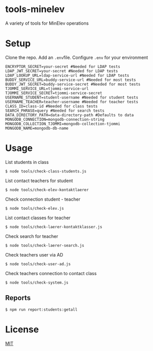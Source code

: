 # tools-minelev

A variety of tools for MinElev operations

# Setup

Clone the repo.
Add an `.env`file.
Configure `.env` for your environment

```
ENCRYPTOR_SECRET=your-secret #Needed for LDAP tests
LDAP_JWT_SECRET=your-secret #Needed for LDAP tests
LDAP_LOOKUP_URL=ldap-service-url #Needed for LDAP tests
BUDDY_SERVICE_URL=buddy-service-url #Needed for most tests
BUDDY_JWT_SECRET=buddy-service-secret #Needed for most tests
TJOMMI_SERVICE_URL=tjommi-service-url
TJOMMI_SERVICE_SECRET=tjommi-service-secret
USERNAME_STUDENT=student-username #Needed for student tests
USERNAME_TEACHER=teacher-username #Needed for teacher tests
CLASS_ID=class-id #Needed for class tests
SEARCH_PHRASE=query #Needed for search tests
DATA_DIRECTORY_PATH=data-directory-path #Defaults to data
MONGODB_CONNECTION=mongodb-connection-string
MONGODB_COLLECTION_TJOMMI=mongodb-collection-tjommi
MONGODB_NAME=mongodb-db-name
```

# Usage

List students in class

```
$ node tools/check-class-students.js
```

List contact teachers for student

```
$ node tools/check-elev-kontaktlaerer
```

Check connection student - teacher

```
$ node tools/check-elev.js
```

List contact classes for teacher

```
$ node tools/check-laerer-kontaktklasser.js
```

Check search for teacher

```
$ node tools/check-laerer-search.js
```

Check teachers user via AD

```
$ node tools/check-user-ad.js
```

Check teachers connection to contact class

```
$ node tools/check-system.js
```

## Reports

```
$ npm run report:students:getall
```

# License

[MIT](License)